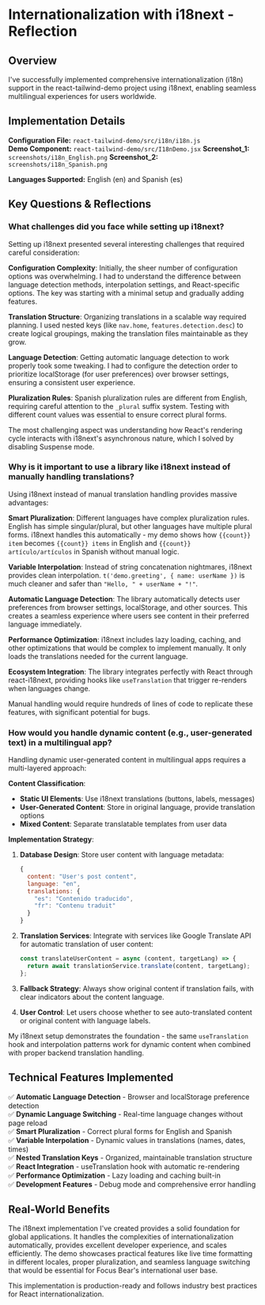 # Internationalization with i18next - Reflection

## Overview
I've successfully implemented comprehensive internationalization (i18n) support in the react-tailwind-demo project using i18next, enabling seamless multilingual experiences for users worldwide.

## Implementation Details

**Configuration File:** `react-tailwind-demo/src/i18n/i18n.js`  
**Demo Component:** `react-tailwind-demo/src/I18nDemo.jsx`
**Screenshot_1:** `screenshots/i18n_English.png`
**Screenshot_2:** `screenshots/i18n_Spanish.png`

**Languages Supported:** English (en) and Spanish (es)

## Key Questions & Reflections

### What challenges did you face while setting up i18next?

Setting up i18next presented several interesting challenges that required careful consideration:

**Configuration Complexity**: Initially, the sheer number of configuration options was overwhelming. I had to understand the difference between language detection methods, interpolation settings, and React-specific options. The key was starting with a minimal setup and gradually adding features.

**Translation Structure**: Organizing translations in a scalable way required planning. I used nested keys (like `nav.home`, `features.detection.desc`) to create logical groupings, making the translation files maintainable as they grow.

**Language Detection**: Getting automatic language detection to work properly took some tweaking. I had to configure the detection order to prioritize localStorage (for user preferences) over browser settings, ensuring a consistent user experience.

**Pluralization Rules**: Spanish pluralization rules are different from English, requiring careful attention to the `_plural` suffix system. Testing with different count values was essential to ensure correct plural forms.

The most challenging aspect was understanding how React's rendering cycle interacts with i18next's asynchronous nature, which I solved by disabling Suspense mode.

### Why is it important to use a library like i18next instead of manually handling translations?

Using i18next instead of manual translation handling provides massive advantages:

**Smart Pluralization**: Different languages have complex pluralization rules. English has simple singular/plural, but other languages have multiple plural forms. i18next handles this automatically - my demo shows how `{{count}} item` becomes `{{count}} items` in English and `{{count}} artículo/artículos` in Spanish without manual logic.

**Variable Interpolation**: Instead of string concatenation nightmares, i18next provides clean interpolation. `t('demo.greeting', { name: userName })` is much cleaner and safer than `"Hello, " + userName + "!"`.

**Automatic Language Detection**: The library automatically detects user preferences from browser settings, localStorage, and other sources. This creates a seamless experience where users see content in their preferred language immediately.

**Performance Optimization**: i18next includes lazy loading, caching, and other optimizations that would be complex to implement manually. It only loads the translations needed for the current language.

**Ecosystem Integration**: The library integrates perfectly with React through react-i18next, providing hooks like `useTranslation` that trigger re-renders when languages change.

Manual handling would require hundreds of lines of code to replicate these features, with significant potential for bugs.

### How would you handle dynamic content (e.g., user-generated text) in a multilingual app?

Handling dynamic user-generated content in multilingual apps requires a multi-layered approach:

**Content Classification**:
- **Static UI Elements**: Use i18next translations (buttons, labels, messages)
- **User-Generated Content**: Store in original language, provide translation options
- **Mixed Content**: Separate translatable templates from user data

**Implementation Strategy**:

1. **Database Design**: Store user content with language metadata:
   ```javascript
   {
     content: "User's post content",
     language: "en",
     translations: {
       "es": "Contenido traducido",
       "fr": "Contenu traduit"
     }
   }
   ```

2. **Translation Services**: Integrate with services like Google Translate API for automatic translation of user content:
   ```javascript
   const translateUserContent = async (content, targetLang) => {
     return await translationService.translate(content, targetLang);
   };
   ```

3. **Fallback Strategy**: Always show original content if translation fails, with clear indicators about the content language.

4. **User Control**: Let users choose whether to see auto-translated content or original content with language labels.

My i18next setup demonstrates the foundation - the same `useTranslation` hook and interpolation patterns work for dynamic content when combined with proper backend translation handling.

## Technical Features Implemented

✅ **Automatic Language Detection** - Browser and localStorage preference detection  
✅ **Dynamic Language Switching** - Real-time language changes without page reload  
✅ **Smart Pluralization** - Correct plural forms for English and Spanish  
✅ **Variable Interpolation** - Dynamic values in translations (names, dates, times)  
✅ **Nested Translation Keys** - Organized, maintainable translation structure  
✅ **React Integration** - useTranslation hook with automatic re-rendering  
✅ **Performance Optimization** - Lazy loading and caching built-in  
✅ **Development Features** - Debug mode and comprehensive error handling  

## Real-World Benefits

The i18next implementation I've created provides a solid foundation for global applications. It handles the complexities of internationalization automatically, provides excellent developer experience, and scales efficiently. The demo showcases practical features like live time formatting in different locales, proper pluralization, and seamless language switching that would be essential for Focus Bear's international user base.

This implementation is production-ready and follows industry best practices for React internationalization.
